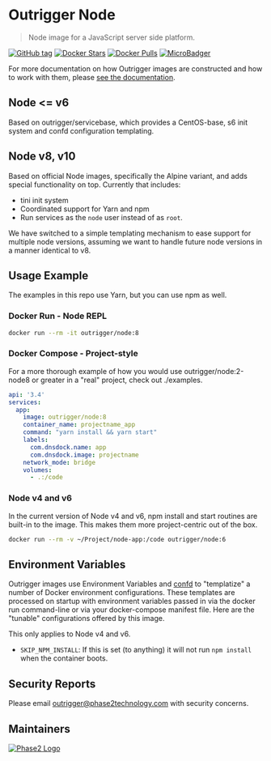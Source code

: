 # Outrigger Node

> Node image for a JavaScript server side platform.

[![GitHub tag](https://img.shields.io/github/tag/phase2/docker-node.svg)](https://github.com/phase2/docker-node)
[![Docker Stars](https://img.shields.io/docker/stars/outrigger/node.svg)](https://hub.docker.com/r/outrigger/node)
[![Docker Pulls](https://img.shields.io/docker/pulls/outrigger/node.svg)](https://hub.docker.com/r/outrigger/node)
[![MicroBadger](https://images.microbadger.com/badges/image/outrigger/node.svg)](https://microbadger.com/images/outrigger/node "Get your own image badge on microbadger.com")

For more documentation on how Outrigger images are constructed and how to work
with them, please [see the documentation](http://docs.outrigger.sh/).

## Node <= v6

Based on outrigger/servicebase, which provides a CentOS-base, s6 init system
and confd configuration templating.

## Node v8, v10

Based on official Node images, specifically the Alpine variant, and
adds special functionality on top. Currently that includes:

* tini init system
* Coordinated support for Yarn and npm
* Run services as the `node` user instead of as `root`.

We have switched to a simple templating mechanism to ease support for multiple node versions, assuming we want to handle future node versions in a manner identical
to v8.

## Usage Example

The examples in this repo use Yarn, but you can use npm as well.

### Docker Run - Node REPL

```bash
docker run --rm -it outrigger/node:8
```

### Docker Compose - Project-style

For a more thorough example of how you would use outrigger/node:2-node8 or greater
in a "real" project, check out ./examples.

```yaml
api: '3.4'
services:
  app:
    image: outrigger/node:8
    container_name: projectname_app
    command: "yarn install && yarn start"
    labels:
      com.dnsdock.name: app
      com.dnsdock.image: projectname
    network_mode: bridge
    volumes:
      - .:/code
```

### Node v4 and v6

In the current version of Node v4 and v6, npm install and start routines are
built-in to the image. This makes them more project-centric out of the box.

```bash
docker run --rm -v ~/Project/node-app:/code outrigger/node:6
```

## Environment Variables

Outrigger images use Environment Variables and [confd](https://github.com/kelseyhightower/confd)
to "templatize" a number of Docker environment configurations. These templates are
processed on startup with environment variables passed in via the docker run
command-line or via your docker-compose manifest file. Here are the "tunable"
configurations offered by this image.

This only applies to Node v4 and v6.

* `SKIP_NPM_INSTALL`: If this is set (to anything) it will not run `npm install` when the container boots.

## Security Reports

Please email outrigger@phase2technology.com with security concerns.

## Maintainers

[![Phase2 Logo](https://s3.amazonaws.com/phase2.public/logos/phase2-logo.png)](https://www.phase2technology.com)
